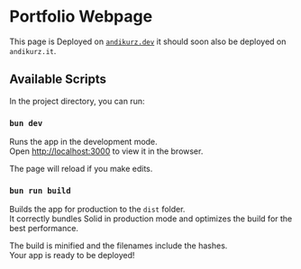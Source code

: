 # Portfolio Webpage

This page is Deployed on <a href="https://andikurz.dev" target="_blank">`andikurz.dev`</a> it should soon also be deployed on `andikurz.it`.



## Available Scripts

In the project directory, you can run:

### `bun dev`

Runs the app in the development mode.<br>
Open [http://localhost:3000](http://localhost:3000) to view it in the browser.

The page will reload if you make edits.<br>

### `bun run build`

Builds the app for production to the `dist` folder.<br>
It correctly bundles Solid in production mode and optimizes the build for the best performance.

The build is minified and the filenames include the hashes.<br>
Your app is ready to be deployed!

